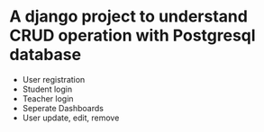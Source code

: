 # A django project to understand CRUD operation with Postgresql database

- User registration
- Student login
-  Teacher login
- Seperate Dashboards
- User update, edit, remove
